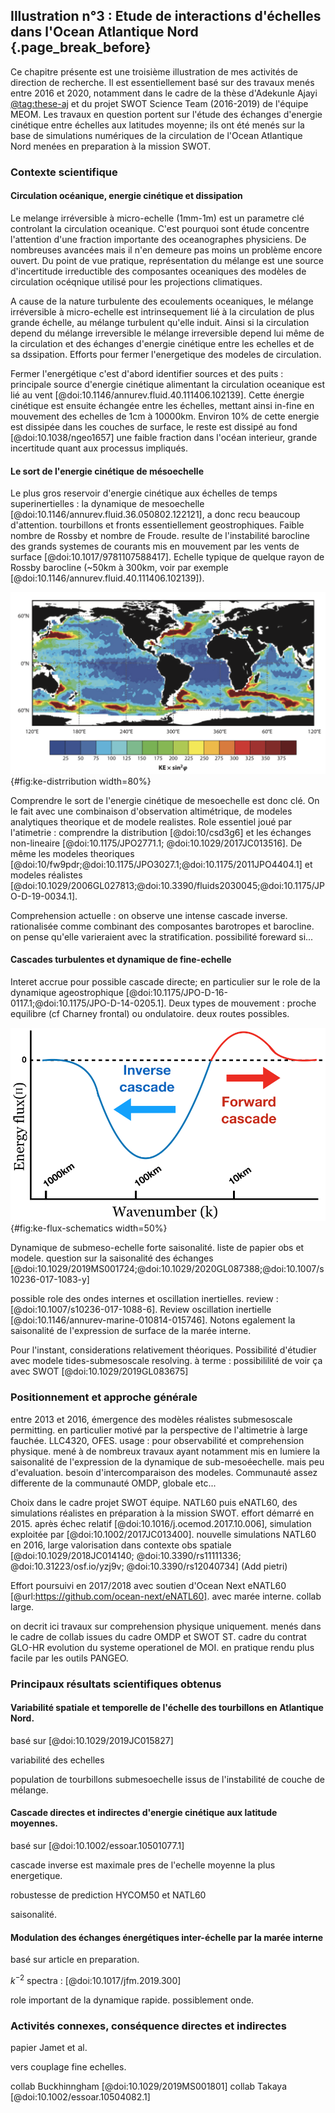 ## Illustration n°3 : Etude de interactions d'échelles dans l'Ocean Atlantique Nord  {.page_break_before}


Ce chapitre présente est une troisième illustration de mes activités de direction de recherche. Il est essentiellement basé sur des travaux menés entre 2016 et 2020, notamment dans le cadre de la thèse d'Adekunle Ajayi [@tag:these-aj] et du projet SWOT Science Team (2016-2019) de l'équipe MEOM. Les travaux en question portent sur l'étude des échanges d'energie cinétique entre échelles aux latitudes moyenne; ils ont été menés sur la base de simulations numériques de la circulation de l'Ocean Atlantique Nord menées en preparation à la mission SWOT. 



### Contexte scientifique

#### Circulation océanique, energie cinétique et dissipation

Le melange irréversible à micro-echelle (1mm-1m) est un parametre clé controlant la circulation oceanique. C'est pourquoi sont étude concentre l'attention d'une fraction importante des oceanographes physiciens. De nombreuses avancées mais il n'en demeure pas moins un problème encore ouvert. Du point de vue pratique, représentation du mélange est une source d'incertitude irreductible des composantes oceaniques des modèles de circulation océqnique utilisé pour les projections climatiques.     

A cause de la nature turbulente des ecoulements oceaniques, le mélange irréversible à micro-echelle est intrinsequement lié à la circulation de plus grande échelle, au mélange turbulent qu'elle induit. Ainsi si la circulation depend du mélange irreversible le mélange irreversible depend lui même de la circulation et des échanges d'energie cinétique entre les echelles et de sa dssipation. Efforts pour fermer l'energetique des modeles de circulation.    

Fermer l'energétique c'est d'abord identifier sources et des puits : principale source d'energie cinétique alimentant la circulation oceanique est lié au vent [@doi:10.1146/annurev.fluid.40.111406.102139]. Cette énergie cinétique est ensuite échangée entre les échelles, mettant ainsi in-fine en mouvement des echelles de 1cm à 10000km. Environ 10% de cette energie est dissipée dans les couches de surface, le reste est dissipé au fond [@doi:10.1038/ngeo1657] une faible fraction dans l'océan interieur, grande incertitude quant aux processus impliqués.

#### Le sort de l'energie cinétique de mésoechelle

Le plus gros reservoir d'energie cinétique aux échelles de temps superinertielles :  la dynamique de mesoechelle [@doi:10.1146/annurev.fluid.36.050802.122121], a donc recu beaucoup d'attention. tourbillons et fronts essentiellement geostrophiques. Faible nombre de Rossby et nombre de Froude. resulte de l'instabilité barocline des grands systemes de courants mis en mouvement par les vents de surface [@doi:10.1017/9781107588417].   Echelle typique de quelque rayon de Rossby barocline (~50km à 300km, voir par exemple [@doi:10.1146/annurev.fluid.40.111406.102139]).


![*Estimation de l'energie cinétique de surface [(cm.s$^{-1}$)$^2$] associée à la circulation géostrophique. L'energie cinétique est ici multipliée par $\sin^2 \varphi$ où $\varphi$ désigne la latitude (source: [@doi:10.1146/annurev.earth.26.1.219]). *](images/05_geostrophic-KE-distribution.png
){#fig:ke-distrribution width=80%}

Comprendre le sort de l'energie cinétique de mesoechelle est donc clé. On le fait avec une combinaison d'observation altimétrique, de modeles analytiques theorique et de modele realistes. Role essentiel joué par l'atimetrie : comprendre la distribution [@doi:10/csd3g6] et les échanges non-lineaire [@doi:10.1175/JPO2771.1; @doi:10.1029/2017JC013516]. De même les modeles theoriques [@doi:10/fw9pdr;@doi:10.1175/JPO3027.1;@doi:10.1175/2011JPO4404.1] et modeles réalistes [@doi:10.1029/2006GL027813;@doi:10.3390/fluids2030045;@doi:10.1175/JPO-D-19-0034.1].

Comprehension actuelle : on observe une intense cascade inverse. rationalisée comme combinant des composantes barotropes et barocline. on pense qu'elle varieraient avec la stratification. possibilité foreward si... 



#### Cascades turbulentes et dynamique de fine-echelle

Interet accrue pour possible cascade directe; en particulier sur le role de la dynamique ageostrophique [@doi:10.1175/JPO-D-16-0117.1;@doi:10.1175/JPO-D-14-0205.1]. Deux types de mouvement : proche equilibre (cf Charney frontal) ou ondulatoire. deux routes possibles. 


![*Schema illustrant les flux inter-échelle d'énergie cinétique aux latitudes moyennes.  en bleu :  cascade inverse vers les grande échelles; Ren rouge : cascade directe vers les fines échelles. Les échelles spatiales sont indicatives.*](images/05_KE_flux_schematics.png){#fig:ke-flux-schematics width=50%}


Dynamique de submeso-echelle forte saisonalité. liste de papier obs et modele. question sur la saisonalité des échanges [@doi:10.1029/2019MS001724;@doi:10.1029/2020GL087388;@doi:10.1007/s10236-017-1083-y]

possible role des ondes internes et oscillation inertielles. review : [@doi:10.1007/s10236-017-1088-6]. Review oscillation inertielle [@doi:10.1146/annurev-marine-010814-015746]. Notons egalement la saisonalité de l'expression de surface de la marée interne. 

Pour l'instant, considerations relativement théoriques. Possibilité d'étudier avec modele tides-submesoscale resolving. à terme : possibililité de voir ça avec SWOT [@doi:10.1029/2019GL083675]


### Positionnement et approche générale

entre 2013 et 2016, émergence des modèles réalistes submesoscale permitting. en particulier motivé par la perspective de l'altimetrie à large fauchée. LLC4320, OFES.  usage : pour observabilité et comprehension physique. mené à de nombreux travaux ayant notamment mis en lumiere la saisonalité de l'expression de la dynamique de sub-mesoéechelle. mais peu d'evaluation.  besoin d'intercomparaison des modeles. Communauté assez differente de la communauté OMDP, globale etc...

Choix dans le cadre projet SWOT équipe. NATL60 puis eNATL60, des simulations réalistes en préparation à la mission SWOT. effort démarré en 2015. après échec relatif [@doi:10.1016/j.ocemod.2017.10.006], simulation exploitée par [@doi:10.1002/2017JC013400]. nouvelle simulations NATL60 en 2016, large valorisation dans contexte obs spatiale [@doi:10.1029/2018JC014140; @doi:10.3390/rs11111336; @doi:10.31223/osf.io/yzj9v; @doi:10.3390/rs12040734] (Add pietri)

Effort poursuivi en 2017/2018 avec soutien d'Ocean Next eNATL60 [@url:https://github.com/ocean-next/eNATL60]. avec marée interne.  collab large. 

on decrit ici travaux sur comprehension physique uniquement. menés dans le cadre de collab issues du cadre OMDP et SWOT ST. cadre du contrat GLO-HR evolution du systeme operationel de MOI. en pratique rendu plus facile par les outils PANGEO.


### Principaux résultats scientifiques obtenus


#### Variabilité spatiale et temporelle de l'échelle des tourbillons en Atlantique Nord. 

basé sur [@doi:10.1029/2019JC015827]

variabilité des echelles 

population de tourbillons submesoechelle issus de l'instabilité de couche de mélange.


#### Cascade directes et indirectes d'energie cinétique aux latitude moyennes.   

basé sur [@doi:10.1002/essoar.10501077.1]

cascade inverse est maximale pres de l'echelle moyenne la plus energetique.

robustesse de prediction HYCOM50 et NATL60

saisonalité. 

#### Modulation des échanges énergétiques inter-échelle par la marée interne

basé sur article en preparation.

$k^{-2}$ spectra : [@doi:10.1017/jfm.2019.300]

role important de la dynamique rapide. possiblement onde. 


### Activités connexes, conséquence directes et indirectes

papier Jamet et al. 

vers couplage fine echelles. 

collab Buckhinngham [@doi:10.1029/2019MS001801] collab Takaya [@doi:10.1002/essoar.10504082.1] 

[@tag:these-aj]: url:https://tel.archives-ouvertes.fr/tel-02861906
